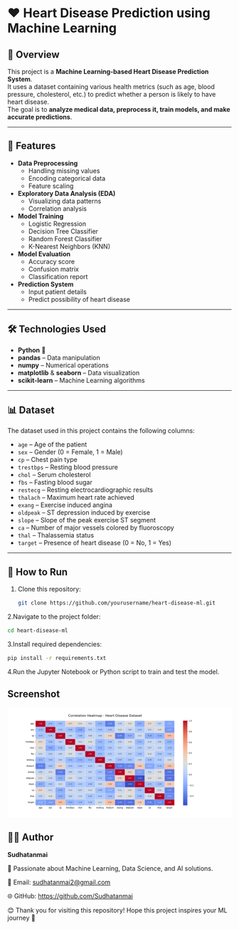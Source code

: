 # ❤️ Heart Disease Prediction using Machine Learning

## 📌 Overview
This project is a **Machine Learning-based Heart Disease Prediction System**.  
It uses a dataset containing various health metrics (such as age, blood pressure, cholesterol, etc.) to predict whether a person is likely to have heart disease.  
The goal is to **analyze medical data, preprocess it, train models, and make accurate predictions**.

---

## 📂 Features
- **Data Preprocessing**  
  - Handling missing values  
  - Encoding categorical data  
  - Feature scaling
- **Exploratory Data Analysis (EDA)**  
  - Visualizing data patterns  
  - Correlation analysis
- **Model Training**  
  - Logistic Regression  
  - Decision Tree Classifier  
  - Random Forest Classifier  
  - K-Nearest Neighbors (KNN)
- **Model Evaluation**  
  - Accuracy score  
  - Confusion matrix  
  - Classification report
- **Prediction System**  
  - Input patient details  
  - Predict possibility of heart disease

---

## 🛠️ Technologies Used
- **Python** 🐍
- **pandas** – Data manipulation  
- **numpy** – Numerical operations  
- **matplotlib** & **seaborn** – Data visualization  
- **scikit-learn** – Machine Learning algorithms

---

## 📊 Dataset
The dataset used in this project contains the following columns:
- `age` – Age of the patient  
- `sex` – Gender (0 = Female, 1 = Male)  
- `cp` – Chest pain type  
- `trestbps` – Resting blood pressure  
- `chol` – Serum cholesterol  
- `fbs` – Fasting blood sugar  
- `restecg` – Resting electrocardiographic results  
- `thalach` – Maximum heart rate achieved  
- `exang` – Exercise induced angina  
- `oldpeak` – ST depression induced by exercise  
- `slope` – Slope of the peak exercise ST segment  
- `ca` – Number of major vessels colored by fluoroscopy  
- `thal` – Thalassemia status  
- `target` – Presence of heart disease (0 = No, 1 = Yes)

---

## 🚀 How to Run
1. Clone this repository:
   ```bash
   git clone https://github.com/yourusername/heart-disease-ml.git
2.Navigate to the project folder:
   ```bash
   cd heart-disease-ml
```
3.Install required dependencies:
  ```bash
  pip install -r requirements.txt
```
4.Run the Jupyter Notebook or Python script to train and test the model.

## Screenshot

![Output Screenshot](Figure_1.png)



## 👨‍💻 Author

**Sudhatanmai**

💼 Passionate about Machine Learning, Data Science, and AI solutions.

📧 Email: sudhatanmai2@gmail.com

🌐 GitHub: https://github.com/Sudhatanmai

😊 Thank you for visiting this repository! Hope this project inspires your ML journey 🚀
